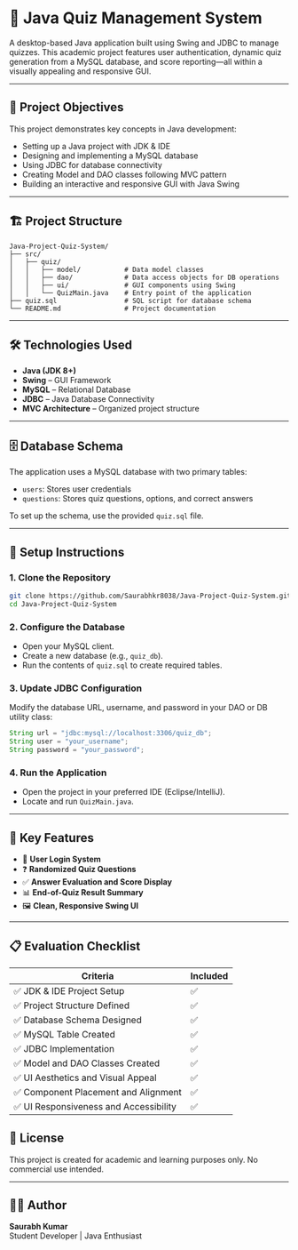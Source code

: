 # 🧠 Java Quiz Management System

A desktop-based Java application built using Swing and JDBC to manage quizzes. This academic project features user authentication, dynamic quiz generation from a MySQL database, and score reporting—all within a visually appealing and responsive GUI.

---

## 🎯 Project Objectives

This project demonstrates key concepts in Java development:

- Setting up a Java project with JDK & IDE
- Designing and implementing a MySQL database
- Using JDBC for database connectivity
- Creating Model and DAO classes following MVC pattern
- Building an interactive and responsive GUI with Java Swing

---

## 🏗️ Project Structure

```
Java-Project-Quiz-System/
├── src/
│   ├── quiz/
│   │   ├── model/           # Data model classes
│   │   ├── dao/             # Data access objects for DB operations
│   │   ├── ui/              # GUI components using Swing
│   │   └── QuizMain.java    # Entry point of the application
├── quiz.sql                 # SQL script for database schema
└── README.md                # Project documentation
```

---

## 🛠️ Technologies Used

- **Java (JDK 8+)**
- **Swing** – GUI Framework
- **MySQL** – Relational Database
- **JDBC** – Java Database Connectivity
- **MVC Architecture** – Organized project structure

---

## 🗄️ Database Schema

The application uses a MySQL database with two primary tables:

- `users`: Stores user credentials
- `questions`: Stores quiz questions, options, and correct answers

To set up the schema, use the provided `quiz.sql` file.

---

## 🔌 Setup Instructions

### 1. Clone the Repository

```bash
git clone https://github.com/Saurabhkr8038/Java-Project-Quiz-System.git
cd Java-Project-Quiz-System
```

### 2. Configure the Database

- Open your MySQL client.
- Create a new database (e.g., `quiz_db`).
- Run the contents of `quiz.sql` to create required tables.

### 3. Update JDBC Configuration

Modify the database URL, username, and password in your DAO or DB utility class:

```java
String url = "jdbc:mysql://localhost:3306/quiz_db";
String user = "your_username";
String password = "your_password";
```

### 4. Run the Application

- Open the project in your preferred IDE (Eclipse/IntelliJ).
- Locate and run `QuizMain.java`.

---

## 🧩 Key Features

- 🔐 **User Login System**  
- ❓ **Randomized Quiz Questions**  
- ✅ **Answer Evaluation and Score Display**  
- 📊 **End-of-Quiz Result Summary**  
- 🖼️ **Clean, Responsive Swing UI**

---

## 📋 Evaluation Checklist

| Criteria                                           | Included |
|----------------------------------------------------|----------|
| ✅ JDK & IDE Project Setup                          | ✅        |
| ✅ Project Structure Defined                        | ✅        |
| ✅ Database Schema Designed                         | ✅        |
| ✅ MySQL Table Created                              | ✅        |
| ✅ JDBC Implementation                              | ✅        |
| ✅ Model and DAO Classes Created                    | ✅        |
| ✅ UI Aesthetics and Visual Appeal                  | ✅        |
| ✅ Component Placement and Alignment                | ✅        |
| ✅ UI Responsiveness and Accessibility              | ✅        |

 
 
## 📜 License

This project is created for academic and learning purposes only. No commercial use intended.

---

## 🙋‍♂️ Author

**Saurabh Kumar**  
Student Developer | Java Enthusiast  
